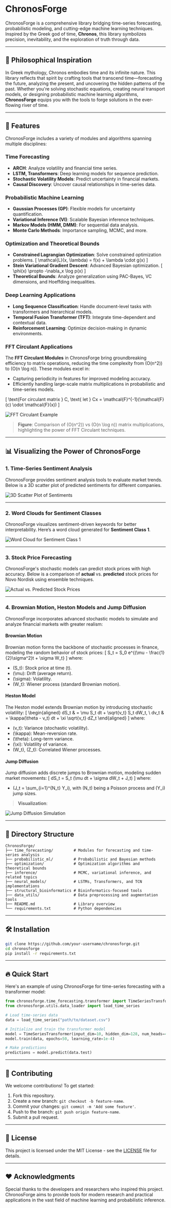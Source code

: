 # ChronosForge

ChronosForge is a comprehensive library bridging time-series forecasting, probabilistic modeling, and cutting-edge machine learning techniques. Inspired by the Greek god of time, **Chronos**, this library symbolizes precision, inevitability, and the exploration of truth through data.

---

## 🌌 Philosophical Inspiration

In Greek mythology, Chronos embodies time and its infinite nature. This library reflects that spirit by crafting tools that transcend time—forecasting the future, analyzing the present, and uncovering the hidden patterns of the past. Whether you're solving stochastic equations, creating neural transport models, or designing probabilistic machine learning algorithms, **ChronosForge** equips you with the tools to forge solutions in the ever-flowing river of time.

---

## 🚀 Features

ChronosForge includes a variety of modules and algorithms spanning multiple disciplines:

### **Time Forecasting**
- **ARCH**: Analyze volatility and financial time series.
- **LSTM, Transformers**: Deep learning models for sequence prediction.
- **Stochastic Volatility Models**: Predict uncertainty in financial markets.
- **Causal Discovery**: Uncover causal relationships in time-series data.

### **Probabilistic Machine Learning**
- **Gaussian Processes (GP)**: Flexible models for uncertainty quantification.
- **Variational Inference (VI)**: Scalable Bayesian inference techniques.
- **Markov Models (HMM, DMM)**: For sequential data analysis.
- **Monte Carlo Methods**: Importance sampling, MCMC, and more.

### **Optimization and Theoretical Bounds**
- **Constrained Lagrangian Optimization**: Solve constrained optimization problems.
  \[
  \mathcal{L}(x, \lambda) = f(x) + \lambda \cdot g(x)
  \]
- **Stein Variational Gradient Descent**: Advanced Bayesian optimization.
  \[
  \phi(x) \propto -\nabla_x \log p(x)
  \]
- **Theoretical Bounds**: Analyze generalization using PAC-Bayes, VC dimensions, and Hoeffding inequalities.

### **Deep Learning Applications**
- **Long Sequence Classification**: Handle document-level tasks with transformers and hierarchical models.
- **Temporal Fusion Transformer (TFT)**: Integrate time-dependent and contextual data.
- **Reinforcement Learning**: Optimize decision-making in dynamic environments.

### **FFT Circulant Applications**
The **FFT Circulant Modules** in ChronosForge bring groundbreaking efficiency to matrix operations, reducing the time complexity from \(O(n^2)\) to \(O(n \log n)\). These modules excel in:
- Capturing periodicity in features for improved modeling accuracy.
- Efficiently handling large-scale matrix multiplications in probabilistic and time-series models.

\[
\text{For circulant matrix } C, \text{ let } Cx = \mathcal{F}^{-1}(\mathcal{F}(c) \odot \mathcal{F}(x))
\]

![FFT Circulant Example](images/fft_circulant_example.png)

> **Figure**: Comparison of \(O(n^2)\) vs \(O(n \log n)\) matrix multiplications, highlighting the power of FFT Circulant techniques.

---

## 📊 Visualizing the Power of ChronosForge

### **1. Time-Series Sentiment Analysis**
ChronosForge provides sentiment analysis tools to evaluate market trends. Below is a 3D scatter plot of predicted sentiments for different companies.

![3D Scatter Plot of Sentiments](images/3d_scatter_plot_sentiments.png)

---

### **2. Word Clouds for Sentiment Classes**
ChronosForge visualizes sentiment-driven keywords for better interpretability. Here’s a word cloud generated for **Sentiment Class 1**.

![Word Cloud for Sentiment Class 1](images/word_cloud_sentiment_1.png)

---

### **3. Stock Price Forecasting**
ChronosForge's stochastic models can predict stock prices with high accuracy. Below is a comparison of **actual** vs. **predicted** stock prices for Novo Nordisk using ensemble techniques.

![Actual vs. Predicted Stock Prices](images/stock_price_forecasting.png)

---

### **4. Brownian Motion, Heston Models and Jump Diffusion**
ChronosForge incorporates advanced stochastic models to simulate and analyze financial markets with greater realism:

#### **Brownian Motion**
Brownian motion forms the backbone of stochastic processes in finance, modeling the random behavior of stock prices:
\[
S_t = S_0 e^{(\mu - \frac{1}{2}\sigma^2)t + \sigma W_t}
\]
where:
- \(S_t\): Stock price at time \(t\).
- \(\mu\): Drift (average return).
- \(\sigma\): Volatility.
- \(W_t\): Wiener process (standard Brownian motion).

#### **Heston Model**
The Heston model extends Brownian motion by introducing stochastic volatility:
\[
\begin{aligned}
dS_t & = \mu S_t dt + \sqrt{v_t} S_t dW_t, \\
dv_t & = \kappa(\theta - v_t) dt + \xi \sqrt{v_t} dZ_t
\end{aligned}
\]
where:
- \(v_t\): Variance (stochastic volatility).
- \(\kappa\): Mean-reversion rate.
- \(\theta\): Long-term variance.
- \(\xi\): Volatility of variance.
- \(W_t\), \(Z_t\): Correlated Wiener processes.

#### **Jump Diffusion**
Jump diffusion adds discrete jumps to Brownian motion, modeling sudden market movements:
\[
dS_t = S_t (\mu dt + \sigma dW_t + J_t)
\]
where:
- \(J_t = \sum_{i=1}^{N_t} Y_i\), with \(N_t\) being a Poisson process and \(Y_i\) jump sizes.

> **Visualization**:

![Jump Diffusion Simulation](images/jump_diffusion_simulation.png)

---

## 📁 Directory Structure

```
ChronosForge/
├── time_forecasting/         # Modules for forecasting and time-series analysis
├── probabilistic_ml/         # Probabilistic and Bayesian methods
├── optimization/             # Optimization algorithms and theoretical bounds
├── inference/                # MCMC, variational inference, and related topics
├── neural_models/            # LSTMs, Transformers, and TCN implementations
├── structural_bioinformatics # Bioinformatics-focused tools
├── data_utils/               # Data preprocessing and augmentation tools
├── README.md                 # Library overview
└── requirements.txt          # Python dependencies
```

---

## 🛠️ Installation

```bash
git clone https://github.com/your-username/chronosforge.git
cd chronosforge
pip install -r requirements.txt
```

---

## 🔥 Quick Start

Here's an example of using ChronosForge for time-series forecasting with a transformer model:

```python
from chronosforge.time_forecasting.transformer import TimeSeriesTransformer
from chronosforge.utils.data_loader import load_time_series

# Load time-series data
data = load_time_series("path/to/dataset.csv")

# Initialize and train the transformer model
model = TimeSeriesTransformer(input_dim=10, hidden_dim=128, num_heads=4)
model.train(data, epochs=50, learning_rate=1e-4)

# Make predictions
predictions = model.predict(data.test)
```

---

## 🧪 Contributing

We welcome contributions! To get started:

1. Fork this repository.
2. Create a new branch: `git checkout -b feature-name`.
3. Commit your changes: `git commit -m 'Add some feature'`.
4. Push to the branch: `git push origin feature-name`.
5. Submit a pull request.

---

## 📝 License

This project is licensed under the MIT License - see the [LICENSE](LICENSE) file for details.

---

## ❤️ Acknowledgments

Special thanks to the developers and researchers who inspired this project. ChronosForge aims to provide tools for modern research and practical applications in the vast field of machine learning and probabilistic inference.
